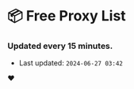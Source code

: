# :package: Free Proxy List
### Updated every 15 minutes.

- Last updated: `2024-06-27 03:42`

:heart:
